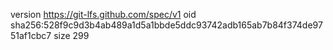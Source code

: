 version https://git-lfs.github.com/spec/v1
oid sha256:528f9c9d3b4ab489a1d5a1bbde5ddc93742adb165ab7b84f374de9751af1cbc7
size 299
